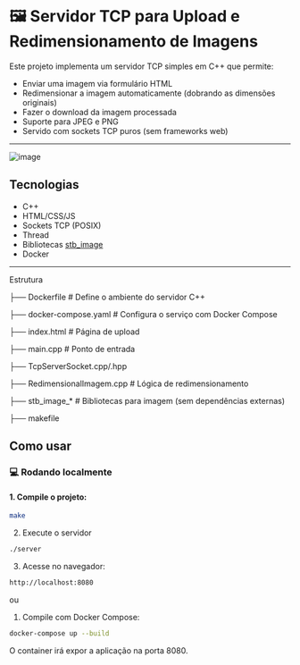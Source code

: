 # 🖼️ Servidor TCP para Upload e Redimensionamento de Imagens

Este projeto implementa um servidor TCP simples em C++ que permite:
- Enviar uma imagem via formulário HTML
- Redimensionar a imagem automaticamente (dobrando as dimensões originais)
- Fazer o download da imagem processada
- Suporte para JPEG e PNG
- Servido com sockets TCP puros (sem frameworks web)

---
![image](https://github.com/user-attachments/assets/0f56fc3d-5f0d-448d-9ac0-302f981a7533)

## Tecnologias

- C++
- HTML/CSS/JS
- Sockets TCP (POSIX)
- Thread
- Bibliotecas [stb_image](https://github.com/nothings/stb)
- Docker

---
Estrutura

├── Dockerfile              # Define o ambiente do servidor C++

├── docker-compose.yaml     # Configura o serviço com Docker Compose

├── index.html              # Página de upload

├── main.cpp                # Ponto de entrada

├── TcpServerSocket.cpp/.hpp

├── RedimensionalImagem.cpp # Lógica de redimensionamento

├── stb_image_*             # Bibliotecas para imagem (sem dependências externas)

├── makefile

## Como usar

### 💻 Rodando localmente

#### 1. Compile o projeto:

```bash
make
```
2. Execute o servidor
```bash
./server
```
3. Acesse no navegador:
```bash
http://localhost:8080
```
ou 
1. Compile com Docker Compose:
```bash
docker-compose up --build
```
O container irá expor a aplicação na porta 8080.
